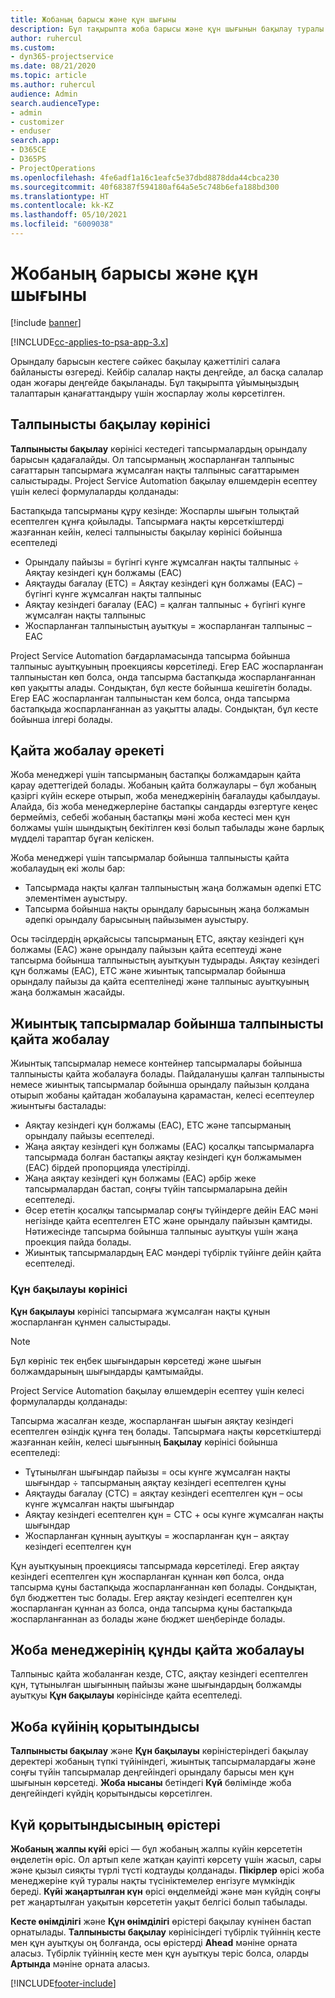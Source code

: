 ```yaml
---
title: Жобаның барысы және құн шығыны
description: Бұл тақырыпта жоба барысы және құн шығынын бақылау туралы ақпарат берілген.
author: ruhercul
ms.custom:
- dyn365-projectservice
ms.date: 08/21/2020
ms.topic: article
ms.author: ruhercul
audience: Admin
search.audienceType:
- admin
- customizer
- enduser
search.app:
- D365CE
- D365PS
- ProjectOperations
ms.openlocfilehash: 4fe6adf1a16c1eafc5e37dbd8878dda44cbca230
ms.sourcegitcommit: 40f68387f594180af64a5e5c748b6efa188bd300
ms.translationtype: HT
ms.contentlocale: kk-KZ
ms.lasthandoff: 05/10/2021
ms.locfileid: "6009038"
---
```

# <a name="project-progress-and-cost-consumption"></a>Жобаның барысы және құн шығыны

[!include [banner](../includes/psa-now-project-operations.md)]

[!INCLUDE[cc-applies-to-psa-app-3.x](../includes/cc-applies-to-psa-app-3x.md)]

Орындалу барысын кестеге сәйкес бақылау қажеттілігі салаға байланысты өзгереді. Кейбір салалар нақты деңгейде, ал басқа салалар одан жоғары деңгейде бақыланады. Бұл тақырыпта ұйымыңыздың талаптарын қанағаттандыру үшін жоспарлау жолы көрсетілген.

## <a name="effort-tracking-view"></a>Талпынысты бақылау көрінісі

**Талпынысты бақылау** көрінісі кестедегі тапсырмалардың орындалу барысын қадағалайды. Ол тапсырманың жоспарланған талпыныс сағаттарын тапсырмаға жұмсалған нақты талпыныс сағаттарымен салыстырады. Project Service Automation бақылау өлшемдерін есептеу үшін келесі формулаларды қолданады:

Бастапқыда тапсырманы құру кезінде: Жоспарлы шығын толықтай есептелген құнға қойылады. Тапсырмаға нақты көрсеткіштерді жазғаннан кейін, келесі талпынысты бақылау көрінісі бойынша есептеледі

- Орындалу пайызы = бүгінгі күнге жұмсалған нақты талпыныс ÷ Аяқтау кезіндегі құн болжамы (EAC) 
- Аяқтауды бағалау (ETC) = Аяқтау кезіндегі құн болжамы (EAC) – бүгінгі күнге жұмсалған нақты талпыныс 
- Аяқтау кезіндегі бағалау (EAC) = қалған талпыныс + бүгінгі күнге жұмсалған нақты талпыныс 
- Жоспарланған талпыныстың ауытқуы = жоспарланған талпыныс – EAC

Project Service Automation бағдарламасында тапсырма бойынша талпыныс ауытқуының проекциясы көрсетіледі. Егер EAC жоспарланған талпыныстан көп болса, онда тапсырма бастапқыда жоспарланғаннан көп уақытты алады. Сондықтан, бұл кесте бойынша кешігетін болады. Егер EAC жоспарланған талпыныстан кем болса, онда тапсырма бастапқыда жоспарланғаннан аз уақытты алады. Сондықтан, бұл кесте бойынша ілгері болады.

## <a name="reprojecting-effort"></a>Қайта жобалау әрекеті

Жоба менеджері үшін тапсырманың бастапқы болжамдарын қайта қарау әдеттегідей болады. Жобаның қайта болжаулары – бұл жобаның қазіргі күйін ескере отырып, жоба менеджерінің бағалауды қабылдауы. Алайда, біз жоба менеджерлеріне бастапқы сандарды өзгертуге кеңес бермейміз, себебі жобаның бастапқы мәні жоба кестесі мен құн болжамы үшін шындықтың бекітілген көзі болып табылады және барлық мүдделі тараптар бұған келіскен.

Жоба менеджері үшін тапсырмалар бойынша талпынысты қайта жобалаудың екі жолы бар:

- Тапсырмада нақты қалған талпыныстың жаңа болжамын әдепкі ETC элементімен ауыстыру. 
- Тапсырма бойынша нақты орындалу барысының жаңа болжамын әдепкі орындалу барысының пайызымен ауыстыру.

Осы тәсілдердің әрқайсысы тапсырманың ETC, аяқтау кезіндегі құн болжамы (EAC) және орындалу пайызын қайта есептеуді және тапсырма бойынша талпыныстың ауытқуын тудырады. Аяқтау кезіндегі құн болжамы (EAC), ETC және жиынтық тапсырмалар бойынша орындалу пайызы да қайта есептелінеді және талпыныс ауытқуының жаңа болжамын жасайды.

## <a name="reprojection-of-effort-on-summary-tasks"></a>Жиынтық тапсырмалар бойынша талпынысты қайта жобалау

Жиынтық тапсырмалар немесе контейнер тапсырмалары бойынша талпынысты қайта жобалауға болады. Пайдаланушы қалған талпынысты немесе жиынтық тапсырмалар бойынша орындалу пайызын қолдана отырып жобаны қайтадан жобалауына қарамастан, келесі есептеулер жиынтығы басталады:

- Аяқтау кезіндегі құн болжамы (EAC), ETC және тапсырманың орындалу пайызы есептеледі.
- Жаңа аяқтау кезіндегі құн болжамы (EAC) қосалқы тапсырмаларға тапсырмада болған бастапқы аяқтау кезіндегі құн болжамымен (EAC) бірдей пропорцияда үлестірілді.
- Жаңа аяқтау кезіндегі құн болжамы (EAC) әрбір жеке тапсырмалардан бастап, соңғы түйін тапсырмаларына дейін есептеледі. 
- Әсер ететін қосалқы тапсырмалар соңғы түйіндерге дейін EAC мәні негізінде қайта есептелген ETC және орындалу пайызын қамтиды. Нәтижесінде тапсырма бойынша талпыныс ауытқуы үшін жаңа проекция пайда болады. 
- Жиынтық тапсырмалардың EAC мәндері түбірлік түйінге дейін қайта есептеледі.

### <a name="cost-tracking-view"></a>Құн бақылауы көрінісі 

**Құн бақылауы** көрінісі тапсырмаға жұмсалған нақты құнын жоспарланған құнмен салыстырады. 

> [!NOTE]
> Бұл көрініс тек еңбек шығындарын көрсетеді және шығын болжамдарының шығындарды қамтымайды. 

Project Service Automation бақылау өлшемдерін есептеу үшін келесі формулаларды қолданады:

Тапсырма жасалған кезде, жоспарланған шығын аяқтау кезіндегі есептелген өзіндік құнға тең болады. Тапсырмаға нақты көрсеткіштерді жазғаннан кейін, келесі шығынның **Бақылау** көрінісі бойынша есептеледі:

 - Тұтынылған шығындар пайызы = осы күнге жұмсалған нақты шығындар ÷ тапсырманың аяқтау кезіндегі есептелген құны
 - Аяқтауды бағалау (CTC) = аяқтау кезіндегі есептелген құн – осы күнге жұмсалған нақты шығындар
 - Аяқтау кезіндегі есептелген құн = СТС + осы күнге жұмсалған нақты шығындар
 - Жоспарланған құнның ауытқуы = жоспарланған құн – аяқтау кезіндегі есептелген құн

Құн ауытқуының проекциясы тапсырмада көрсетіледі. Егер аяқтау кезіндегі есептелген құн жоспарланған құннан көп болса, онда тапсырма құны бастапқыда жоспарланғаннан көп болады. Сондықтан, бұл бюджеттен тыс болады. Егер аяқтау кезіндегі есептелген құн жоспарланған құннан аз болса, онда тапсырма құны бастапқыда жоспарланғаннан аз болады және бюджет шеңберінде болады.

## <a name="project-managers-reprojection-of-cost"></a>Жоба менеджерінің құнды қайта жобалауы

Талпыныс қайта жобаланған кезде, CTC, аяқтау кезіндегі есептелген құн, тұтынылған шығынның пайызы және шығындардың болжамды ауытқуы **Құн бақылауы** көрінісінде қайта есептеледі.

## <a name="project-status-summary"></a>Жоба күйінің қорытындысы

**Талпынысты бақылау** және **Құн бақылауы** көріністеріндегі бақылау деректері жобаның түпкі түйініндегі, жиынтық тапсырмалардағы және соңғы түйін тапсырмалар деңгейіндегі орындалу барысы мен құн шығынын көрсетеді. **Жоба нысаны** бетіндегі **Күй** бөлімінде жоба деңгейіндегі күйдің қорытындысы көрсетілген.

## <a name="status-summary-fields"></a>Күй қорытындысының өрістері

**Жобаның жалпы күйі** өрісі — бұл жобаның жалпы күйін көрсететін өңделетін өріс. Ол артып келе жатқан қауіпті көрсету үшін жасыл, сары және қызыл сияқты түрлі түсті кодтауды қолданады. **Пікірлер** өрісі жоба менеджеріне күй туралы нақты түсініктемелер енгізуге мүмкіндік береді. **Күйі жаңартылған күн** өрісі өңделмейді және мән күйдің соңғы рет жаңартылған уақытын көрсететін уақыт белгісі болып табылады.

**Кесте өнімділігі** және **Құн өнімділігі** өрістері бақылау күнінен бастап орнатылады. **Талпынысты бақылау** көрінісіндегі түбірлік түйіннің кесте мен құн ауытқуы оң болғанда, осы өрістерді **Ahead** мәніне орната аласыз. Түбірлік түйіннің кесте мен құн ауытқуы теріс болса, оларды **Артында** мәніне орната аласыз.


[!INCLUDE[footer-include](../includes/footer-banner.md)]